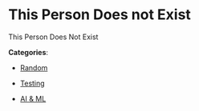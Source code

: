 # This Person Does not Exist

This Person Does Not Exist

**Categories**:

- [Random](https://github/apis-list/apis-list#random)

- [Testing](https://github/apis-list/apis-list#testing)

- [AI & ML](https://github/apis-list/apis-list#ai-and-ml)



